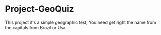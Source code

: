 # Project-GeoQuiz

This project it's a simple geographic test, You need get right the name from the capitals from Brazil or Usa.
